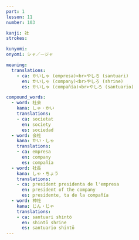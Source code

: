 ```yaml
---
part: 1
lesson: 11
number: 103

kanji: 社
strokes:

kunyomi:
onyomi: シャ／ージャ

meaning:
  translations:
    - ca: かいしゃ (empresa)<br>やしろ (santuari)
      en: かいしゃ (company)<br>やしろ (shrine)
      es: かいしゃ (compañía)<br>やしろ (santuario)

compound_words:
  - word: 社会
    kana: しゃ・かい
    translations:
    - ca: societat
      en: society
      es: sociedad
  - word: 会社
    kana: かい・しゃ
    translations:
    - ca: empresa
      en: company
      es: compañía
  - word: 社長
    kana: しゃ・ちょう
    translations:
    - ca: president presidenta de l'empresa
      en: president of the company
      es: presidente, ta de la compañía
  - word: 神社
    kana: じん・じゃ
    translations:
    - ca: santuari shintō
      en: shintō shrine
      es: santuario shintō
---
```

